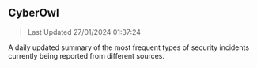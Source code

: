 ## CyberOwl 
> Last Updated 27/01/2024 01:37:24 


A daily updated summary of the most frequent types of security incidents currently being reported from different sources.

